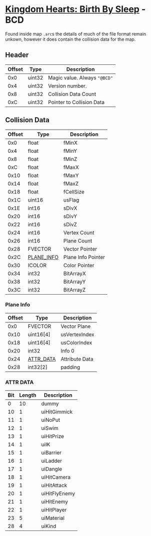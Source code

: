 # [Kingdom Hearts: Birth By Sleep](./index.md) - BCD

Found inside map `.arc`s the details of much of the file format remain unkown, however it does contain the collision data for the map.

## Header

| Offset | Type | Description |
|--------|------|-------------|
| 0x0 | uint32 | Magic value. Always `"@BCD"`
| 0x4 | uint32 | Version number.
| 0x8 | uint32 | Collision Data Count
| 0xC | uint32 | Pointer to Collision Data


## Collision Data

| Offset | Type | Description |
|--------|------|-------------|
| 0x0  | float | fMinX
| 0x4  | float | fMinY
| 0x8  | float | fMinZ
| 0xC  | float | fMaxX
| 0x10 | float | fMaxY
| 0x14 | float | fMaxZ
| 0x18 | float | fCellSize
| 0x1C | uint16 | usFlag
| 0x1E | int16 | sDivX
| 0x20 | int16 | sDivY
| 0x22 | int16 | sDivZ
| 0x24 | int16 | Vertex Count
| 0x26 | int16 | Plane Count
| 0x28 | FVECTOR | Vector Pointer
| 0x2C | [PLANE_INFO](#plane-info) | Plane Info Pointer
| 0x30 | ICOLOR | Color Pointer
| 0x34 | int32 | BitArrayX
| 0x38 | int32 | BitArrayY
| 0x3C | int32 | BitArrayZ

### Plane Info

| Offset | Type | Description |
|--------|------|-------------|
| 0x0  | FVECTOR | Vector Plane
| 0x10  | uint16[4] | usVertexIndex
| 0x18  | uint16[4] | usColorIndex
| 0x20  | int32 | Info 0
| 0x24 | [ATTR_DATA](#attr-data) | Attribute Data
| 0x28 | int32[2] | padding

### ATTR DATA

| Bit | Length | Description |
|--------|------|-------------|
| 0 | 10 | dummy
| 10 | 1 | uiHitGimmick
| 11 | 1 | uiNoPut
| 12 | 1 | uiSwim
| 13 | 1 | uiHitPrize
| 14 | 1 | uiIK
| 15 | 1 | uiBarrier
| 16 | 1 | uiLadder
| 17 | 1 | uiDangle
| 18 | 1 | uiHitCamera
| 19 | 1 | uiHitAttack
| 20 | 1 | uiHitFlyEnemy
| 21 | 1 | uiHitEnemy
| 22 | 1 | uiHitPlayer
| 23 | 5 | uiMaterial
| 28 | 4 | uiKind